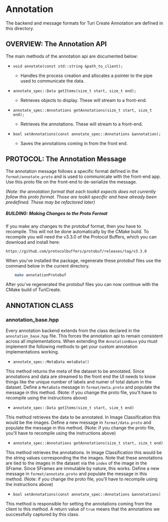 # Annotation

The backend and message formats for Turi Create Annotation are defined in this directory.

## OVERVIEW: The Annotation API

The main methods of the annotation api are documented below:

- `void annotate(const std::string &path_to_client);`
	- Handles the process creation and allocates a pointer to the pipe used to communicate the data.

- `annotate_spec::Data getItems(size_t start, size_t end);`
	- Retrieves objects to display. These will stream to a front-end.

- `annotate_spec::Annotations getAnnotations(size_t start, size_t end);`
	- Retrieves the annotations. These will stream to a front-end.

- `bool setAnnotations(const annotate_spec::Annotations &annotation);`
	- Saves the annotations coming in from the front end.

## PROTOCOL: The Annotation Message

The annotation message follows a specific format defined in the `format/annotate.proto` and is used to communicate with the front-end app. Use this proto file on the front-end to de-serialize the message.

*(Note: the annotation format that each toolkit expects does not currently follow this proto format. Those are tookit specific and have already been predefined. These may be refactored later)*

##### BUILDING: Making Changes to the Proto Format

If you make any changes to the protobuf format, then you have to recompile. This will not be done automatically by the CMake build. To recompile you will need the v3.3.0 of the Protocol Buffers, which you can download and install here:

```
https://github.com/protocolbuffers/protobuf/releases/tag/v3.3.0
```

When you've installed the package, regenerate these protobuf files use the command below in the current directory.

```bash
	make annotationProtobuf
```

After you've regenerated the protobuf files you can now continue with the CMake build of TuriCreate.


## ANNOTATION CLASS

### annotation_base.hpp

Every annotation backend extends from the class declared in the `annotation_base.hpp` file. This forces the annotation api to remain consistent across all implementations. When extending the `AnnotationBase` you must implement the following methods to get your custom annotation implementations working.

- `annotate_spec::MetaData metaData()`

This method returns the meta of the dataset to be annotated. Since annotations and data are streamed to the front end the UI needs to know things like the unique number of labels and numer of total datum in the dataset. Define a `MetaData` message in `format/meta.proto` and populate the message in this method. (Note: if you change the proto file, you'll have to recompile using the instructions above)

- `annotate_spec::Data getItems(size_t start, size_t end)`

This method retrieves the data to be annotated. In Image Classification this would be the images. Define a new message in `format/data.proto` and populate the message in this method. (Note: if you change the proto file, you'll have to recompile using the instructions above)

- `annotate_spec::Annotations getAnnotations(size_t start, size_t end)`

This method retrieves the annotations. In Image Classification this would be the string values corresponding the the images. Note that these annotations are tied to the images in the dataset via the `index` of the image in the SFrame. Since SFrames are immutable by nature, this works. Define a new message in `format/annotate.proto` and populate the message in this method. (Note: if you change the proto file, you'll have to recompile using the instructions above)

- `bool setAnnotations(const annotate_spec::Annotations &annotations)`

This method is responsible for setting the annotations coming from the client to this method. A return value of `true` means that the annotations we successfully captured by this class.
